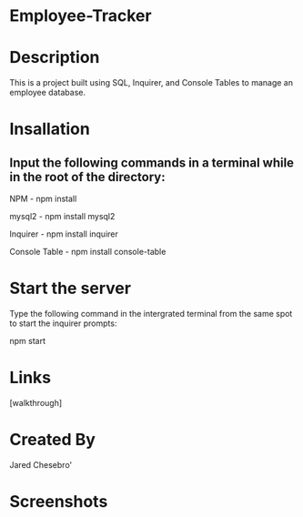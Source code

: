 # Employee-Tracker

# Description

This is a project built using SQL, Inquirer, and Console Tables to manage an employee database.

# Insallation

## Input the following commands in a terminal while in the root of the directory:

NPM - npm install

mysql2 - npm install mysql2

Inquirer - npm install inquirer

Console Table - npm install console-table

# Start the server

Type the following command in the intergrated terminal from the same spot to start the inquirer prompts:

npm start

# Links

[walkthrough]

# Created By

Jared Chesebro'

# Screenshots

<img>
